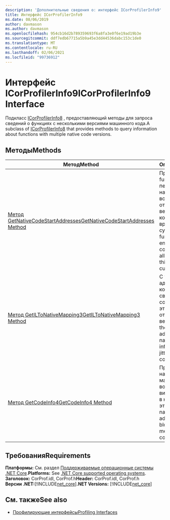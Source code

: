 ```yaml
---
description: 'Дополнительные сведения о: интерфейс ICorProfilerInfo9'
title: Интерфейс ICorProfilerInfo9
ms.date: 08/06/2019
author: davmason
ms.author: davmason
ms.openlocfilehash: 954cb16d2b789359693f6a8fa3e0f6e19ad19b3e
ms.sourcegitcommit: ddf7edb67715a5b9a45e3dd44536dabc153c1de0
ms.translationtype: MT
ms.contentlocale: ru-RU
ms.lasthandoff: 02/06/2021
ms.locfileid: "99736912"
---
```

# <a name="icorprofilerinfo9-interface"></a><span data-ttu-id="cf42c-103">Интерфейс ICorProfilerInfo9</span><span class="sxs-lookup"><span data-stu-id="cf42c-103">ICorProfilerInfo9 Interface</span></span>

<span data-ttu-id="cf42c-104">Подкласс [ICorProfilerInfo8](icorprofilerinfo8-interface.md) , предоставляющий методы для запроса сведений о функциях с несколькими версиями машинного кода.</span><span class="sxs-lookup"><span data-stu-id="cf42c-104">A subclass of [ICorProfilerInfo8](icorprofilerinfo8-interface.md) that provides methods to query information about functions with multiple native code versions.</span></span>  

## <a name="methods"></a><span data-ttu-id="cf42c-105">Методы</span><span class="sxs-lookup"><span data-stu-id="cf42c-105">Methods</span></span>  

| <span data-ttu-id="cf42c-106">Метод</span><span class="sxs-lookup"><span data-stu-id="cf42c-106">Method</span></span>|<span data-ttu-id="cf42c-107">Описание</span><span class="sxs-lookup"><span data-stu-id="cf42c-107">Description</span></span>|  
| ------------|-----------------|  
|[<span data-ttu-id="cf42c-108">Метод GetNativeCodeStartAddresses</span><span class="sxs-lookup"><span data-stu-id="cf42c-108">GetNativeCodeStartAddresses Method</span></span>](icorprofilerinfo9-getnativecodestartaddresses-method.md)| <span data-ttu-id="cf42c-109">При наличии кода functionId и Режитид перечисляются начальные адреса всех откомпилированных версий этого кода, которые в настоящее время существуют.</span><span class="sxs-lookup"><span data-stu-id="cf42c-109">Given a functionId and rejitId, enumerates the native code start address of all jitted versions of this code that currently exist.</span></span> |
|[<span data-ttu-id="cf42c-110">Метод GetILToNativeMapping3</span><span class="sxs-lookup"><span data-stu-id="cf42c-110">GetILToNativeMapping3 Method</span></span>](icorprofilerinfo9-getiltonativemapping3-method.md)| <span data-ttu-id="cf42c-111">С учетом начального адреса машинного кода возвращает сведения о сопоставлении IL для этой откомпилированной версии кода.</span><span class="sxs-lookup"><span data-stu-id="cf42c-111">Given the native code start address, returns the native to IL mapping information for this jitted version of the code.</span></span> |
|[<span data-ttu-id="cf42c-112">Метод GetCodeInfo4</span><span class="sxs-lookup"><span data-stu-id="cf42c-112">GetCodeInfo4 Method</span></span>](icorprofilerinfo9-getcodeinfo4-method.md)| <span data-ttu-id="cf42c-113">При наличии начального адреса машинного кода возвращает блоки виртуальной памяти, в которых хранится этот код.</span><span class="sxs-lookup"><span data-stu-id="cf42c-113">Given the native code start address, returns the blocks of virtual memory that store this code.</span></span> |

## <a name="requirements"></a><span data-ttu-id="cf42c-114">Требования</span><span class="sxs-lookup"><span data-stu-id="cf42c-114">Requirements</span></span>  

<span data-ttu-id="cf42c-115">**Платформы:** См. раздел [Поддерживаемые операционные системы .NET Core](../../../core/install/windows.md?pivots=os-windows).</span><span class="sxs-lookup"><span data-stu-id="cf42c-115">**Platforms:** See [.NET Core supported operating systems](../../../core/install/windows.md?pivots=os-windows).</span></span>  
<span data-ttu-id="cf42c-116">**Заголовок:** CorProf.idl, CorProf.h</span><span class="sxs-lookup"><span data-stu-id="cf42c-116">**Header:** CorProf.idl, CorProf.h</span></span>  
<span data-ttu-id="cf42c-117">**Версии .NET:**[!INCLUDE[net_core](../../../../includes/net-core-22-md.md)]</span><span class="sxs-lookup"><span data-stu-id="cf42c-117">**.NET Versions:** [!INCLUDE[net_core](../../../../includes/net-core-22-md.md)]</span></span>  

## <a name="see-also"></a><span data-ttu-id="cf42c-118">См. также</span><span class="sxs-lookup"><span data-stu-id="cf42c-118">See also</span></span>

- [<span data-ttu-id="cf42c-119">Профилирующие интерфейсы</span><span class="sxs-lookup"><span data-stu-id="cf42c-119">Profiling Interfaces</span></span>](profiling-interfaces.md)
